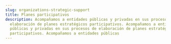 ```yaml
---
slug: organizations-strategic-support
title: Planes participativos
description: Acompañamos a entidades públicas y privadas en sus procesos de
  elaboración de planes estratégicos participativos. Acompañamos a entidades
  públicas y privadas en sus procesos de elaboración de planes estratégicos
  participativos. Acompañamos a entidades públicas
---
```

